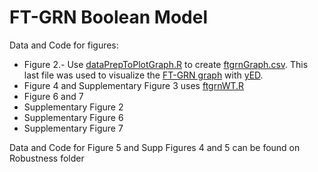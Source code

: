 # FT-GRN Boolean Model 
Data and Code for figures:
  * Figure 2.- Use [dataPrepToPlotGraph.R](BooleanModel/dataPrepToPlotGraph.R) to create [ftgrnGraph.csv](BooleanModel/ftgrnGraph.csv). This last file was used  to visualize the [FT-GRN graph](BooleanModel/ftgrnGraph.graphml) with [yED](https://www.yworks.com/products/yed).
  * Figure 4 and Supplementary Figure 3 uses [ftgrnWT.R](ftgrnWT.R)
  * Figure 6 and 7 
  * Supplementary Figure 2
  * Supplementary Figure 6
  * Supplementary Figure 7

Data and Code for Figure 5 and Supp Figures 4 and 5 can be found on Robustness folder
